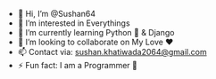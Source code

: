 - 👋 Hi, I’m @Sushan64
- 👀 I’m interested in Everythings
- 🌱 I’m currently learning Python 🐍 & Django
- 💞️ I’m looking to collaborate on My Love ❤︎
- 📫 Contact via: sushan.khatiwada2064@gmail.com
- ⚡ Fun fact: I am a Programmer 👀
